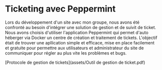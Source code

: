 # Ticketing avec Peppermint

Lors du développement d'un site avec mon groupe, nous avons été confronté au besoin d'intégrer une solution de gestion et de suivit de ticket. Nous avons choisis d'utiliser l'application Peppermint qui permet d'auto héberger via Docker un centre de création et traitement de tickets. L'objectif était de trouver une apllication simple et efficace, mise en place facilement et gratuite pour permettre aux utilisateurs et administrateur du site de communiquer pour régler au plus vite les problèmes et bugs.


[Protocole de gestion de tickets](assets/Outil de gestion de ticket.pdf)
